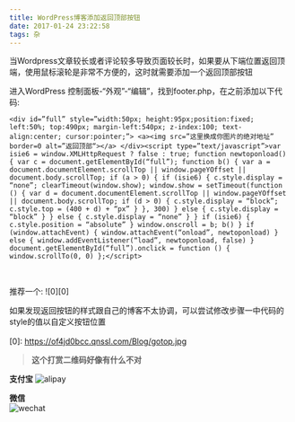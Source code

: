 ```yaml
---
title: WordPress博客添加返回顶部按钮
date: 2017-01-24 23:22:58
tags: 杂
---
```


当Wordpress文章较长或者评论较多导致页面较长时，如果要从下端位置返回顶端，使用鼠标滚轮是非常不方便的，这时就需要添加一个返回顶部按钮

<!--more-->

进入WordPress 控制面板-“外观”-“编辑”，找到footer.php，在之前添加以下代码:

    <div id=”full” style=”width:50px; height:95px;position:fixed; left:50%; top:490px; margin-left:540px; z-index:100; text-align:center; cursor:pointer;”> <a><img src=”这里换成你图片的绝对地址” border=0 alt=”返回顶部“></a> </div><script type=”text/javascript”>var isie6 = window.XMLHttpRequest ? false : true; function newtoponload() { var c = document.getElementById(“full”); function b() { var a = document.documentElement.scrollTop || window.pageYOffset || document.body.scrollTop; if (a > 0) { if (isie6) { c.style.display = “none”; clearTimeout(window.show); window.show = setTimeout(function () { var d = document.documentElement.scrollTop || window.pageYOffset || document.body.scrollTop; if (d > 0) { c.style.display = “block”; c.style.top = (400 + d) + “px” } }, 300) } else { c.style.display = “block” } } else { c.style.display = “none” } } if (isie6) { c.style.position = “absolute” } window.onscroll = b; b() } if (window.attachEvent) { window.attachEvent(“onload”, newtoponload) } else { window.addEventListener(“load”, newtoponload, false) } document.getElementById(“full”).onclick = function () { window.scrollTo(0, 0) };</script>

<br>

推荐一个:
![0][0]

如果发现返回按钮的样式跟自己的博客不太协调，可以尝试修改步骤一中代码的style的值以自定义按钮位置
<br><br>
[0]: https://of4jd0bcc.qnssl.com/Blog/gotop.jpg

> **这个打赏二维码好像有什么不对**

**支付宝** 
![alipay][99]

**微信**  
![wechat][100]


  [99]:  https://of4jd0bcc.qnssl.com/Blog/%E6%89%93%E8%B5%8F/alipay/shakalaka_ailipay.gif?imageView2/1/w/200/h/200
  [100]: https://of4jd0bcc.qnssl.com/Blog/%E6%89%93%E8%B5%8F/wechat/%E9%85%9A%E9%85%9E%E7%93%9C_wechat.gif?imageView2/1/w/200/h/200